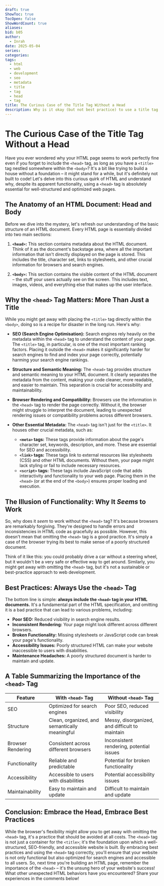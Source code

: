 ```yaml
---
draft: true
ShowToc: true
TocOpen: false
ShowWordCount: true
aliases: 
bid: b05
author:
  - Inrah
date: 2025-05-04
series: 
categories: 
tags:
  - html
  - web
  - development
  - seo
  - metadata
  - title
  - tag
  - head
  - tag
title: The Curious Case of the Title Tag Without a Head
description: Why is it okay (but not best practice) to use a title tag without a head tag in HTML?  This blog post explores the nuances of HTML structure and metadata, explaining why the head tag is crucial for SEO and best practices, even if your page might render without it.
---
```


# The Curious Case of the Title Tag Without a Head

Have you ever wondered why your HTML page seems to work perfectly fine even if you forget to include the `<head>` tag, as long as you have a `<title>` tag nestled somewhere within the `<body>`?  It's a bit like trying to build a house without a foundation – it might stand for a while, but it's definitely not built to code!  Let's delve into this curious quirk of HTML and understand why, despite its apparent functionality, using a `<head>` tag is absolutely essential for well-structured and optimized web pages.

## The Anatomy of an HTML Document: Head and Body

Before we dive into the mystery, let's refresh our understanding of the basic structure of an HTML document.  Every HTML page is essentially divided into two main sections:

1.  **`<head>`:** This section contains metadata about the HTML document.  Think of it as the document's backstage area, where all the important information that isn't directly displayed on the page is stored.  This includes the title, character set, links to stylesheets, and other crucial information for browsers and search engines.

2.  **`<body>`:** This section contains the visible content of the HTML document – the stuff your users actually see on the screen.  This includes text, images, videos, and everything else that makes up the user interface.

<!-- -->

## Why the `<head>` Tag Matters: More Than Just a Title

While you might get away with placing the `<title>` tag directly within the `<body>`, doing so is a recipe for disaster in the long run.  Here's why:

*   **SEO (Search Engine Optimisation):** Search engines rely heavily on the metadata within the `<head>` tag to understand the content of your page.  The `<title>` tag, in particular, is one of the most important ranking factors.  Placing it outside the `<head>` makes it significantly harder for search engines to find and index your page correctly, potentially harming your search engine rankings.

*   **Structure and Semantic Meaning:**  The `<head>` tag provides structure and semantic meaning to your HTML document.  It clearly separates the metadata from the content, making your code cleaner, more readable, and easier to maintain.  This separation is crucial for accessibility and maintainability.

*   **Browser Rendering and Compatibility:**  Browsers use the information in the `<head>` tag to render the page correctly.  Without it, the browser might struggle to interpret the document, leading to unexpected rendering issues or compatibility problems across different browsers.

*   **Other Essential Metadata:** The `<head>` tag isn't just for the `<title>`. It houses other crucial metadata, such as:
    *   **`<meta>` tags:** These tags provide information about the page's character set, keywords, description, and more.  These are essential for SEO and accessibility.
    *   **`<link>` tags:** These tags link to external resources like stylesheets (CSS) and other HTML documents.  Without them, your page might lack styling or fail to include necessary resources.
    *   **`<script>` tags:** These tags include JavaScript code that adds interactivity and functionality to your web page.  Placing them in the `<head>` (or at the end of the `<body>`) ensures proper loading and execution.

## The Illusion of Functionality: Why It *Seems* to Work

So, why does it *seem* to work without the `<head>` tag?  It's because browsers are remarkably forgiving.  They're designed to handle errors and inconsistencies in HTML code as gracefully as possible.  However, this doesn't mean that omitting the `<head>` tag is a good practice.  It's simply a case of the browser trying its best to make sense of a poorly structured document.

Think of it like this: you could probably drive a car without a steering wheel, but it wouldn't be a very safe or effective way to get around.  Similarly, you might get away with omitting the `<head>` tag, but it's not a sustainable or best-practice approach to web development.

## Best Practices: Always Use the `<head>` Tag

The bottom line is simple: **always include the `<head>` tag in your HTML documents.**  It's a fundamental part of the HTML specification, and omitting it is a bad practice that can lead to various problems, including:

*   **Poor SEO:**  Reduced visibility in search engine results.
*   **Inconsistent Rendering:**  Your page might look different across different browsers.
*   **Broken Functionality:**  Missing stylesheets or JavaScript code can break your page's functionality.
*   **Accessibility Issues:**  Poorly structured HTML can make your website inaccessible to users with disabilities.
*   **Maintenance Headaches:**  A poorly structured document is harder to maintain and update.

<!-- -->

##  A Table Summarizing the Importance of the `<head>` Tag

| Feature          | With `<head>` Tag                               | Without `<head>` Tag                             |
|-----------------|-------------------------------------------------|-------------------------------------------------|
| SEO              | Optimized for search engines                    | Poor SEO, reduced visibility                     |
| Structure        | Clean, organized, and semantically meaningful   | Messy, disorganized, and difficult to maintain |
| Browser Rendering | Consistent across different browsers             | Inconsistent rendering, potential issues         |
| Functionality    | Reliable and predictable                       | Potential for broken functionality               |
| Accessibility    | Accessible to users with disabilities           | Potential accessibility issues                   |
| Maintainability  | Easy to maintain and update                     | Difficult to maintain and update                 |


## Conclusion: Embrace the Head, Embrace Best Practices

While the browser's flexibility might allow you to get away with omitting the `<head>` tag, it's a practice that should be avoided at all costs.  The `<head>` tag is not just a container for the `<title>`; it's the foundation upon which a well-structured, SEO-friendly, and accessible website is built.  By embracing best practices and using the `<head>` tag correctly, you'll ensure that your website is not only functional but also optimized for search engines and accessible to all users.  So, next time you're building an HTML page, remember the importance of the `<head>` – it's the unsung hero of your website's success!  What other unexpected HTML behaviors have you encountered?  Share your experiences in the comments below!


<!-- 
<!-- Blog Title  -->
<!--  Title: The Curious Case of the Title Tag Without a Head  -->

<!--  Blog Description  -->
<!--  Description: Why is it okay (but not best practice) to use a title tag without a head tag in HTML?  This blog post explores the nuances of HTML structure and metadata, explaining why the head tag is crucial for SEO and best practices, even if your page might render without it.  -->

<!--  Blog Tags  -->
<!--  Tags: ["html", "web development", "seo", "metadata", "title tag", "head tag"]  -->

<!-- -->
 